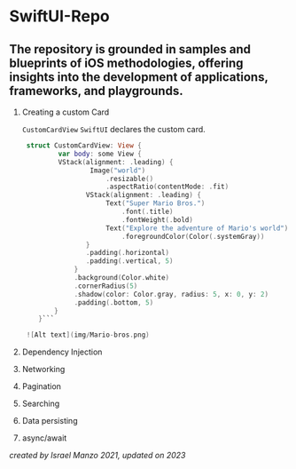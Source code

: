 # SwiftUI-Repo

## The repository is grounded in samples and blueprints of iOS methodologies, offering insights into the development of applications, frameworks, and playgrounds.

1. Creating a custom Card

   ```CustomCardView``` ```SwiftUI``` declares the custom card.
   ```swift
	struct CustomCardView: View {
    	    var body: some View {
        	VStack(alignment: .leading) {
            	    Image("world")
                        .resizable()
                        .aspectRatio(contentMode: .fit)
                   VStack(alignment: .leading) {
                        Text("Super Mario Bros.")
                            .font(.title)
                            .fontWeight(.bold)
                        Text("Explore the adventure of Mario's world")
                            .foregroundColor(Color(.systemGray))
                   }
                   .padding(.horizontal)
                   .padding(.vertical, 5)
                }
                .background(Color.white)
                .cornerRadius(5)
                .shadow(color: Color.gray, radius: 5, x: 0, y: 2)
                .padding(.bottom, 5)
           }
       }```

	![Alt text](img/Mario-bros.png)

2. Dependency Injection

3. Networking

4. Pagination

5. Searching

6. Data persisting

7. async/await


_created by Israel Manzo 2021, updated on 2023_
